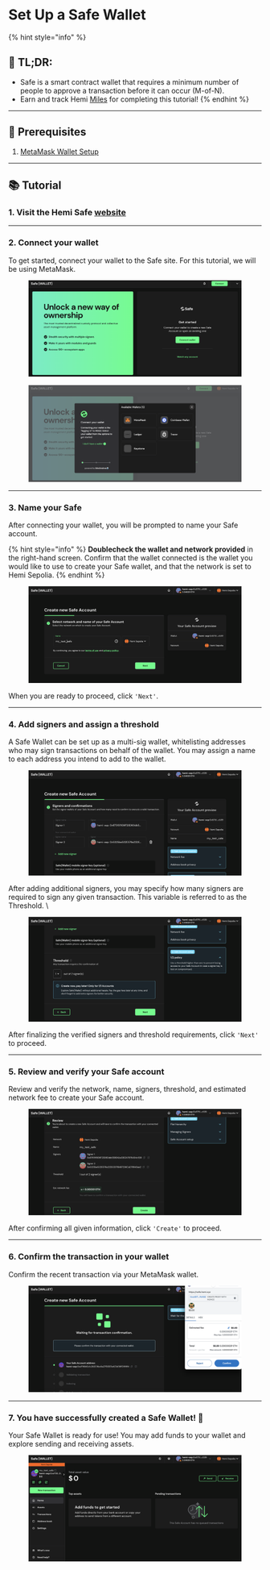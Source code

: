 # Set Up a Safe Wallet

{% hint style="info" %}
## 📜 **TL;DR:**

* Safe is a smart contract wallet that requires a minimum number of people to approve a transaction before it can occur (M-of-N).
* Earn and track Hemi [Miles](https://points.absinthe.network/hemi/start) for completing this tutorial!
{% endhint %}

***

## 🏁 Prerequisites

1. [MetaMask Wallet Setup](../metamask-wallet-setup.md)

***

## 📚 Tutorial

### 1. Visit the Hemi Safe [website](https://safe.hemi.xyz/)

***

### 2. Connect your wallet

To get started, connect your wallet to the Safe site. For this tutorial, we will be using MetaMask.

<figure><img src="../../.gitbook/assets/image (58).png" alt=""><figcaption></figcaption></figure>

<figure><img src="../../.gitbook/assets/image (59).png" alt=""><figcaption></figcaption></figure>

***

### 3. Name your Safe

After connecting your wallet, you will be prompted to name your Safe account.&#x20;

{% hint style="info" %}
**Doublecheck the wallet and network provided** in the right-hand screen. Confirm that the wallet connected is the wallet you would like to use to create your Safe wallet, and that the network is set to Hemi Sepolia.&#x20;
{% endhint %}

<figure><img src="../../.gitbook/assets/image (63).png" alt=""><figcaption></figcaption></figure>

When you are ready to proceed, click `'Next'`.

***

### 4. Add signers and assign a threshold

A Safe Wallet can be set up as a multi-sig wallet, whitelisting addresses who may sign transactions on behalf of the wallet. You may assign a name to each address you intend to add to the wallet.  &#x20;

<figure><img src="../../.gitbook/assets/image (52).png" alt=""><figcaption></figcaption></figure>

After adding additional signers, you may specify how many signers are required to sign any given transaction. This variable is referred to as the Threshold. \


<figure><img src="../../.gitbook/assets/image (54).png" alt=""><figcaption></figcaption></figure>

After finalizing the verified signers and threshold requirements, click `'Next'` to proceed.

***

### 5. Review and verify your Safe account

Review and verify the network, name, signers, threshold, and estimated network fee to create your Safe account.

<figure><img src="../../.gitbook/assets/image (55).png" alt=""><figcaption></figcaption></figure>

After confirming all given information, click `'Create'` to proceed.&#x20;

***

### 6. Confirm the transaction in your wallet

Confirm the recent transaction via your MetaMask wallet.

<figure><img src="../../.gitbook/assets/image (56).png" alt=""><figcaption></figcaption></figure>

***

### 7. You have successfully created a Safe Wallet! 🎉

Your Safe Wallet is ready for use! You may add funds to your wallet and explore sending and receiving assets.

<figure><img src="../../.gitbook/assets/image (57).png" alt=""><figcaption></figcaption></figure>

